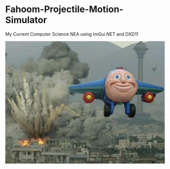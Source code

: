 # Fahoom-Projectile-Motion-Simulator

My Current Computer Science NEA using ImGui.NET and DXD11

![Mascot](https://github.com/DucksterBoo123/Fahoom-Missile-Projection-Simulator/blob/ImGUI.NET/assets/images/md.png)
